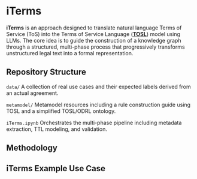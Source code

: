 # iTerms

**iTerms** is an approach designed to translate natural language Terms of Service (ToS) into the Terms of Service Language ([**TOSL**](https://w3id.org/tosl/)) model using LLMs. The core idea is to guide the construction of a knowledge graph through a structured, multi-phase process that progressively transforms unstructured legal text into a formal representation.

## Repository Structure
`data/`
A collection of real use cases and their expected labels derived from an actual agreement.

`metamodel/`
Metamodel resources including a rule construction guide using TOSL and a simplified TOSL/ODRL ontology.

`iTerms.ipynb`
Orchestrates the multi-phase pipeline including metadata extraction, TTL modeling, and validation.  

## Methodology

## iTerms Example Use Case


